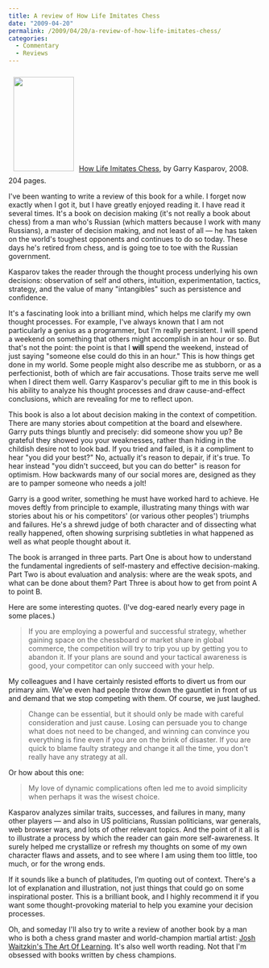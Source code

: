 ```yaml
---
title: A review of How Life Imitates Chess
date: "2009-04-20"
permalink: /2009/04/20/a-review-of-how-life-imitates-chess/
categories:
  - Commentary
  - Reviews
---
```

<p><a href="http://www.amazon.com/How-Life-Imitates-Chess-Boardroom/dp/1596913878?tag=xaprb-20"><img style="margin: 10px" src="http://www.xaprb.com/blog/wp-content/uploads/2009/04/how-life-imitates-chess.jpg" alt="" title="how-life-imitates-chess" width="120" height="187" class="alignleft size-full wp-image-1017" /><a href="http://www.amazon.com/How-Life-Imitates-Chess-Boardroom/dp/1596913878?tag=xaprb-20">How Life Imitates Chess</a>, by Garry Kasparov, 2008.  204 pages.</p>

<p>I've been wanting to write a review of this book for a while.  I forget now exactly when I got it, but I have greatly enjoyed reading it.   I have read it several times.  It's a book on decision making (it's not really a book about chess) from a man who's Russian (which matters because I work with many Russians), a master of decision making, and not least of all &#8212; he has taken on the world's toughest opponents and continues to do so today.  These days he's retired from chess, and is going toe to toe with the Russian government.</p>

<p>Kasparov takes the reader through the thought process underlying his own decisions: observation of self and others, intuition, experimentation, tactics, strategy, and the value of many "intangibles" such as persistence and confidence.</p>

<p>It's a fascinating look into a brilliant mind, which helps me clarify my own thought processes.  For example, I've always known that I am not particularly a genius as a programmer, but I'm really persistent.  I will spend a weekend on something that others might accomplish in an hour or so.  But that's not the point: the point is that I <strong>will</strong> spend the weekend, instead of just saying "someone else could do this in an hour."  This is how things get done in my world.  Some people might also describe me as stubborn, or as a perfectionist, both of which are fair accusations.  Those traits serve me well when I direct them well.  Garry Kasparov's peculiar gift to me in this book is his ability to analyze his thought processes and draw cause-and-effect conclusions, which are revealing for me to reflect upon.</p>

<p>This book is also a lot about decision making in the context of competition.  There are many stories about competition at the board and elsewhere.  Garry puts things bluntly and precisely: did someone show you up?  Be grateful they showed you your weaknesses, rather than hiding in the childish desire not to look bad.  If you tried and failed, is it a compliment to hear "you did your best?"  No, actually it's reason to depair, if it's true.  To hear instead "you didn't succeed, but you can do better" is reason for optimism.  How backwards many of our social mores are, designed as they are to pamper someone who needs a jolt!</p>

<p>Garry is a good writer, something he must have worked hard to achieve.  He moves deftly from principle to example, illustrating many things with war stories about his or his competitors' (or various other peoples') triumphs and failures.  He's a shrewd judge of both character and of dissecting what really happened, often showing surprising subtleties in what happened as well as what people thought about it.</p>

<p>The book is arranged in three parts.  Part One is about how to understand the fundamental ingredients of self-mastery and effective decision-making.  Part Two is about evaluation and analysis: where are the weak spots, and what can be done about them?  Part Three is about how to get from point A to point B.</p>

<p>Here are some interesting quotes.  (I've dog-eared nearly every page in some places.)</p>

<blockquote><p>If you are employing a powerful and successful strategy, whether gaining space on the chessboard or market share in global commerce, the competition will try to trip you up by getting you to abandon it.  If your plans are sound and your tactical awareness is good, your competitor can only succeed with your help.</p></blockquote>

<p>My colleagues and I have certainly resisted efforts to divert us from our primary aim.  We've even had people throw down the gauntlet in front of us and demand that we stop competing with them.  Of course, we just laughed.</p>

<blockquote><p>Change can be essential, but it should only be made with careful consideration and just cause.  Losing can persuade you to change what does not need to be changed, and winning can convince you everything is fine even if you are on the brink of disaster.  If you are quick to blame faulty strategy and change it all the time, you don't really have any strategy at all.</p></blockquote>

<p>Or how about this one:</p>

<blockquote><p>My love of dynamic complications often led me to avoid simplicity when perhaps it was the wisest choice.</p></blockquote>

<p>Kasparov analyzes similar traits, successes, and failures in many, many other players &#8212; and also in US politicians, Russian politicians, war generals, web browser wars, and lots of other relevant topics.  And the point of it all is to illustrate a process by which the reader can gain more self-awareness.  It surely helped me crystallize or refresh my thoughts on some of my own character flaws and assets, and to see where I am using them too little, too much, or for the wrong ends.</p>

<p>If it sounds like a bunch of platitudes, I'm quoting out of context.  There's a lot of explanation and illustration, not just things that could go on some inspirational poster.  This is a brilliant book, and I highly recommend it if you want some thought-provoking material to help you examine your decision processes.</p>

<p>Oh, and someday I'll also try to write a review of another book by a man who is both a chess grand master and world-champion martial artist: <a href="http://www.amazon.com/Art-Learning-Journey-Optimal-Performance/dp/0743277465?tag=xaprb-20">Josh Waitzkin's The Art Of Learning</a>.  It's also well worth reading.  Not that I'm obsessed with books written by chess champions.</p>
